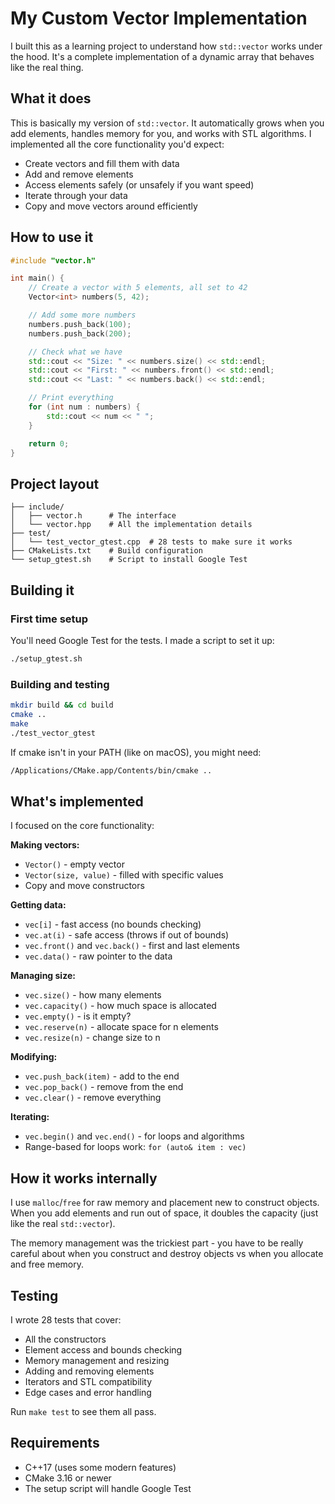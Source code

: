 # My Custom Vector Implementation

I built this as a learning project to understand how `std::vector` works under the hood. It's a complete implementation of a dynamic array that behaves like the real thing.

## What it does

This is basically my version of `std::vector`. It automatically grows when you add elements, handles memory for you, and works with STL algorithms. I implemented all the core functionality you'd expect:

- Create vectors and fill them with data
- Add and remove elements
- Access elements safely (or unsafely if you want speed)
- Iterate through your data
- Copy and move vectors around efficiently

## How to use it

```cpp
#include "vector.h"

int main() {
    // Create a vector with 5 elements, all set to 42
    Vector<int> numbers(5, 42);

    // Add some more numbers
    numbers.push_back(100);
    numbers.push_back(200);

    // Check what we have
    std::cout << "Size: " << numbers.size() << std::endl;
    std::cout << "First: " << numbers.front() << std::endl;
    std::cout << "Last: " << numbers.back() << std::endl;

    // Print everything
    for (int num : numbers) {
        std::cout << num << " ";
    }

    return 0;
}
```

## Project layout

```
├── include/
│   ├── vector.h      # The interface
│   └── vector.hpp    # All the implementation details
├── test/
│   └── test_vector_gtest.cpp  # 28 tests to make sure it works
├── CMakeLists.txt    # Build configuration
└── setup_gtest.sh    # Script to install Google Test
```

## Building it

### First time setup

You'll need Google Test for the tests. I made a script to set it up:

```bash
./setup_gtest.sh
```

### Building and testing

```bash
mkdir build && cd build
cmake ..
make
./test_vector_gtest
```

If cmake isn't in your PATH (like on macOS), you might need:

```bash
/Applications/CMake.app/Contents/bin/cmake ..
```

## What's implemented

I focused on the core functionality:

**Making vectors:**

- `Vector()` - empty vector
- `Vector(size, value)` - filled with specific values
- Copy and move constructors

**Getting data:**

- `vec[i]` - fast access (no bounds checking)
- `vec.at(i)` - safe access (throws if out of bounds)
- `vec.front()` and `vec.back()` - first and last elements
- `vec.data()` - raw pointer to the data

**Managing size:**

- `vec.size()` - how many elements
- `vec.capacity()` - how much space is allocated
- `vec.empty()` - is it empty?
- `vec.reserve(n)` - allocate space for n elements
- `vec.resize(n)` - change size to n

**Modifying:**

- `vec.push_back(item)` - add to the end
- `vec.pop_back()` - remove from the end
- `vec.clear()` - remove everything

**Iterating:**

- `vec.begin()` and `vec.end()` - for loops and algorithms
- Range-based for loops work: `for (auto& item : vec)`

## How it works internally

I use `malloc`/`free` for raw memory and placement new to construct objects. When you add elements and run out of space, it doubles the capacity (just like the real `std::vector`).

The memory management was the trickiest part - you have to be really careful about when you construct and destroy objects vs when you allocate and free memory.

## Testing

I wrote 28 tests that cover:

- All the constructors
- Element access and bounds checking
- Memory management and resizing
- Adding and removing elements
- Iterators and STL compatibility
- Edge cases and error handling

Run `make test` to see them all pass.

## Requirements

- C++17 (uses some modern features)
- CMake 3.16 or newer
- The setup script will handle Google Test
